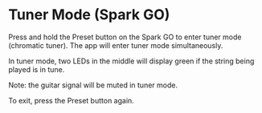 # Tuner Mode (Spark GO)
Press and hold the Preset button on the Spark GO to enter tuner mode (chromatic tuner). The app will enter tuner mode simultaneously.

In tuner mode, two LEDs in the middle will display green if the string being played is in tune. 

Note: the guitar signal will be muted in tuner mode. 

To exit, press the Preset button again.